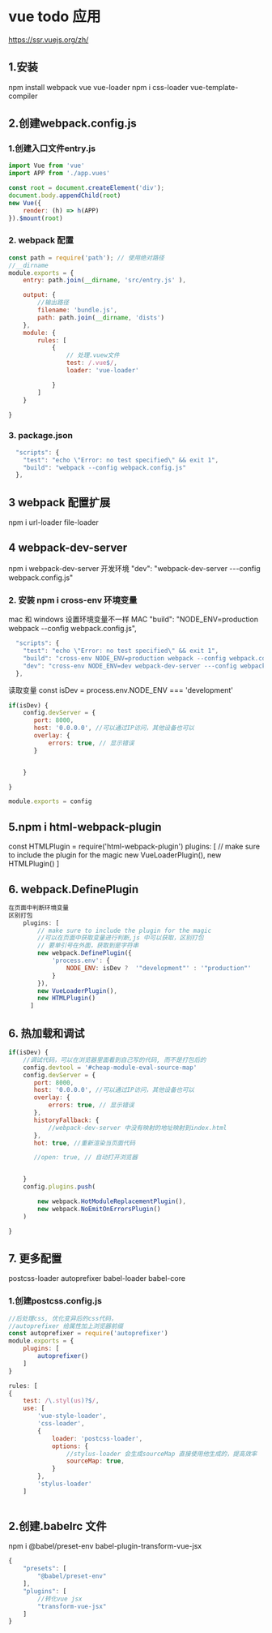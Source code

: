 # vue todo 应用
https://ssr.vuejs.org/zh/
## 1.安装
npm install webpack vue vue-loader
npm i css-loader vue-template-compiler

## 2.创建webpack.config.js

### 1.创建入口文件entry.js

```javascript
import Vue from 'vue'
import APP from './app.vues'

const root = document.createElement('div');
document.body.appendChild(root)
new Vue({
    render: (h) => h(APP)
}).$mount(root)
```

### 2. webpack 配置
```javascript
const path = require('path'); // 使用绝对路径
//__dirname
module.exports = {
    entry: path.join(__dirname, 'src/entry.js' ),

    output: {
        //输出路径
        filename: 'bundle.js',
        path: path.join(__dirname, 'dists')
    },
    module: {
        rules: [
            {
                // 处理.vuew文件
                test: /.vue$/,
                loader: 'vue-loader'

            }
        ]
    }

}
```

### 3.  package.json

```javascript
  "scripts": {
    "test": "echo \"Error: no test specified\" && exit 1",
    "build": "webpack --config webpack.config.js"
  },
```

## 3 webpack 配置扩展
npm i url-loader file-loader

## 4 webpack-dev-server
npm i webpack-dev-server
开发环境
"dev": "webpack-dev-server ---config webpack.config.js"

### 2. 安装 npm i cross-env 环境变量
mac 和 windows 设置环境变量不一样
MAC
"build": "NODE_ENV=production webpack --config webpack.config.js",

```javascript
  "scripts": {
    "test": "echo \"Error: no test specified\" && exit 1",
    "build": "cross-env NODE_ENV=production webpack --config webpack.config.js",
    "dev": "cross-env NODE_ENV=dev webpack-dev-server ---config webpack.config.js"
  },
```
读取变量
const isDev = process.env.NODE_ENV === 'development'

```javascript
if(isDev) {
    config.devServer = {
       port: 8000,
       host: '0.0.0.0', //可以通过IP访问，其他设备也可以
       overlay: {
           errors: true, // 显示错误
       }


    }

}

module.exports = config
```

## 5.npm i html-webpack-plugin

const HTMLPlugin = require('html-webpack-plugin')
plugins: [
    // make sure to include the plugin for the magic
    new VueLoaderPlugin(),
    new HTMLPlugin()
    ]

## 6. webpack.DefinePlugin
```javascript
在页面中判断环境变量
区别打包
    plugins: [
        // make sure to include the plugin for the magic
        //可以在页面中获取变量进行判断,js 中可以获取，区别打包
        // 要单引号在外面，获取到是字符串
        new webpack.DefinePlugin({
            'process.env': {
                NODE_ENV: isDev ?  '"development"' : '"production"'
            }
        }),
        new VueLoaderPlugin(),
        new HTMLPlugin()
      ]
```

## 6. 热加载和调试

```javascript
if(isDev) {
    //调试代码，可以在浏览器里面看到自己写的代码, 而不是打包后的
    config.devtool = '#cheap-module-eval-source-map'
    config.devServer = {
       port: 8000,
       host: '0.0.0.0', //可以通过IP访问，其他设备也可以
       overlay: {
           errors: true, // 显示错误
       },
       historyFallback: {
           //webpack-dev-server 中没有映射的地址映射到index.html
       },
       hot: true, //重新渲染当页面代码

       //open: true, // 自动打开浏览器


    }
    config.plugins.push(

        new webpack.HotModuleReplacementPlugin(),
        new webpack.NoEmitOnErrorsPlugin()
    )

}
```
## 7. 更多配置
postcss-loader autoprefixer babel-loader babel-core
### 1.创建postcss.config.js
```javascript
//后处理css, 优化变异后的css代码， 
//autoprefixer 给属性加上浏览器前缀
const autoprefixer = require('autoprefixer')
module.exports = {
    plugins: [
        autoprefixer()
    ]
}

rules: [
{
    test: /\.styl(us)?$/,
    use: [
        'vue-style-loader',
        'css-loader',
        {
            loader: 'postcss-loader',
            options: {
                //stylus-loader 会生成sourceMap 直接使用他生成的，提高效率
                sourceMap: true,
            }
        },
        'stylus-loader'
    ]
            
```

## 2.创建.babelrc 文件
npm i @babel/preset-env babel-plugin-transform-vue-jsx
```javascript
{
    "presets": [
        "@babel/preset-env"
    ],
    "plugins": [
        //转化vue jsx
        "transform-vue-jsx"
    ]
}
```
